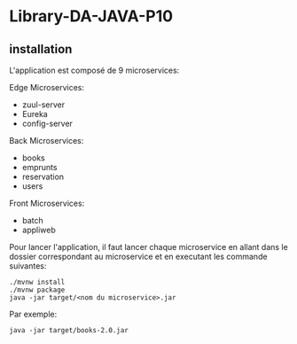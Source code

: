 # Library-DA-JAVA-P10

## installation

L'application est composé de 9 microservices:

Edge Microservices:
- zuul-server
- Eureka
- config-server

Back Microservices:
- books
- emprunts
- reservation
- users

Front Microservices:
- batch
- appliweb

Pour lancer l'application, il faut lancer chaque microservice en allant dans le dossier correspondant au microservice et en executant les commande suivantes:

```
./mvnw install
./mvnw package
java -jar target/<nom du microservice>.jar
```

Par exemple:
```
java -jar target/books-2.0.jar
```
